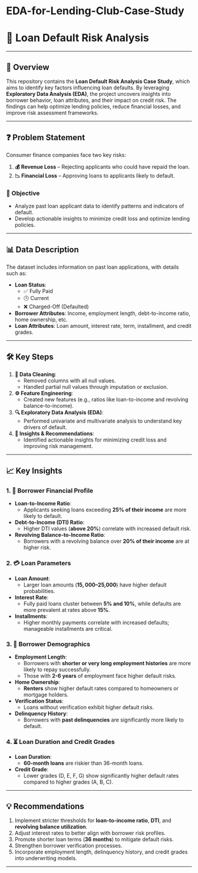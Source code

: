 # EDA-for-Lending-Club-Case-Study
# 🏦 Loan Default Risk Analysis

---

## 📄 Overview
This repository contains the **Loan Default Risk Analysis Case Study**, which aims to identify key factors influencing loan defaults. By leveraging **Exploratory Data Analysis (EDA)**, the project uncovers insights into borrower behavior, loan attributes, and their impact on credit risk. The findings can help optimize lending policies, reduce financial losses, and improve risk assessment frameworks.

---

## ❓ Problem Statement
Consumer finance companies face two key risks:
1. **💰 Revenue Loss** – Rejecting applicants who could have repaid the loan.
2. **📉 Financial Loss** – Approving loans to applicants likely to default.

### 🎯 Objective
- Analyze past loan applicant data to identify patterns and indicators of default.
- Develop actionable insights to minimize credit loss and optimize lending policies.

---

## 📊 Data Description
The dataset includes information on past loan applications, with details such as:
- **Loan Status**:
  - ✅ Fully Paid
  - 🕒 Current
  - ❌ Charged-Off (Defaulted)
- **Borrower Attributes**: Income, employment length, debt-to-income ratio, home ownership, etc.
- **Loan Attributes**: Loan amount, interest rate, term, installment, and credit grades.

---

## 🛠️ Key Steps
1. **🧹 Data Cleaning**:
   - Removed columns with all null values.
   - Handled partial null values through imputation or exclusion.
2. **⚙️ Feature Engineering**:
   - Created new features (e.g., ratios like loan-to-income and revolving balance-to-income).
3. **🔍 Exploratory Data Analysis (EDA)**:
   - Performed univariate and multivariate analysis to understand key drivers of default.
4. **📌 Insights & Recommendations**:
   - Identified actionable insights for minimizing credit loss and improving risk management.

---

## 📈 Key Insights

### 1. 🔑 Borrower Financial Profile
- **Loan-to-Income Ratio**:  
  - Applicants seeking loans exceeding **25% of their income** are more likely to default.
- **Debt-to-Income (DTI) Ratio**:  
  - Higher DTI values (**above 20%**) correlate with increased default risk.
- **Revolving Balance-to-Income Ratio**:  
  - Borrowers with a revolving balance over **20% of their income** are at higher risk.

### 2. 💳 Loan Parameters
- **Loan Amount**:  
  - Larger loan amounts (**$15,000–$25,000**) have higher default probabilities.
- **Interest Rate**:  
  - Fully paid loans cluster between **5% and 10%**, while defaults are more prevalent at rates above **15%**.
- **Installments**:  
  - Higher monthly payments correlate with increased defaults; manageable installments are critical.

### 3. 👤 Borrower Demographics
- **Employment Length**:  
  - Borrowers with **shorter or very long employment histories** are more likely to repay successfully.
  - Those with **2-6 years** of employment face higher default risks.
- **Home Ownership**:  
  - **Renters** show higher default rates compared to homeowners or mortgage holders.
- **Verification Status**:  
  - Loans without verification exhibit higher default risks.
- **Delinquency History**:  
  - Borrowers with **past delinquencies** are significantly more likely to default.

### 4. ⏳ Loan Duration and Credit Grades
- **Loan Duration**:  
  - **60-month loans** are riskier than 36-month loans.
- **Credit Grade**:  
  - Lower grades (D, E, F, G) show significantly higher default rates compared to higher grades (A, B, C).

---

## 💡 Recommendations
1. Implement stricter thresholds for **loan-to-income ratio**, **DTI**, and **revolving balance utilization**.
2. Adjust interest rates to better align with borrower risk profiles.
3. Promote shorter loan terms (**36 months**) to mitigate default risks.
4. Strengthen borrower verification processes.
5. Incorporate employment length, delinquency history, and credit grades into underwriting models.

---


